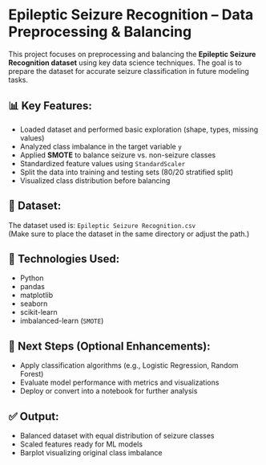 # Epileptic Seizure Recognition – Data Preprocessing & Balancing

This project focuses on preprocessing and balancing the **Epileptic Seizure Recognition dataset** using key data science techniques. The goal is to prepare the dataset for accurate seizure classification in future modeling tasks.

## 📊 Key Features:
- Loaded dataset and performed basic exploration (shape, types, missing values)
- Analyzed class imbalance in the target variable `y`
- Applied **SMOTE** to balance seizure vs. non-seizure classes
- Standardized feature values using `StandardScaler`
- Split the data into training and testing sets (80/20 stratified split)
- Visualized class distribution before balancing

## 📁 Dataset:
The dataset used is: `Epileptic Seizure Recognition.csv`  
(Make sure to place the dataset in the same directory or adjust the path.)

## 📌 Technologies Used:
- Python
- pandas
- matplotlib
- seaborn
- scikit-learn
- imbalanced-learn (`SMOTE`)

## 🚀 Next Steps (Optional Enhancements):
- Apply classification algorithms (e.g., Logistic Regression, Random Forest)
- Evaluate model performance with metrics and visualizations
- Deploy or convert into a notebook for further analysis

## ✅ Output:
- Balanced dataset with equal distribution of seizure classes
- Scaled features ready for ML models
- Barplot visualizing original class imbalance